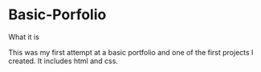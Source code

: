 # Basic-Porfolio

What it is

This was my first attempt at a basic portfolio and one of the first projects I created.  It includes html and css.  
